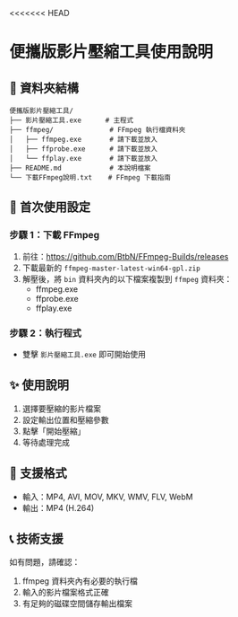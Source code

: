 <<<<<<< HEAD
# 便攜版影片壓縮工具使用說明

## 📁 資料夾結構
```
便攜版影片壓縮工具/
├── 影片壓縮工具.exe      # 主程式
├── ffmpeg/              # FFmpeg 執行檔資料夾
│   ├── ffmpeg.exe       # 請下載並放入
│   ├── ffprobe.exe      # 請下載並放入
│   └── ffplay.exe       # 請下載並放入
├── README.md            # 本說明檔案
└── 下載FFmpeg說明.txt    # FFmpeg 下載指南
```

## 🔧 首次使用設定

### 步驟 1：下載 FFmpeg
1. 前往：https://github.com/BtbN/FFmpeg-Builds/releases
2. 下載最新的 `ffmpeg-master-latest-win64-gpl.zip`
3. 解壓後，將 `bin` 資料夾內的以下檔案複製到 `ffmpeg` 資料夾：
   - ffmpeg.exe
   - ffprobe.exe
   - ffplay.exe

### 步驟 2：執行程式
- 雙擊 `影片壓縮工具.exe` 即可開始使用

## ✨ 使用說明
1. 選擇要壓縮的影片檔案
2. 設定輸出位置和壓縮參數
3. 點擊「開始壓縮」
4. 等待處理完成

## 🎯 支援格式
- 輸入：MP4, AVI, MOV, MKV, WMV, FLV, WebM
- 輸出：MP4 (H.264)

## 📞 技術支援
如有問題，請確認：
1. ffmpeg 資料夾內有必要的執行檔
2. 輸入的影片檔案格式正確
3. 有足夠的磁碟空間儲存輸出檔案
